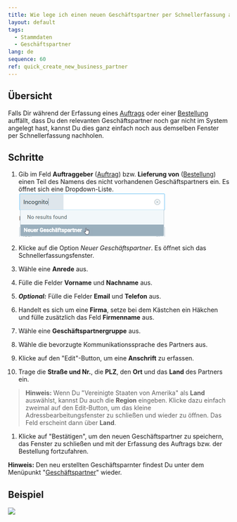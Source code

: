 ```yaml
---
title: Wie lege ich einen neuen Geschäftspartner per Schnellerfassung an?
layout: default
tags:
  - Stammdaten
  - Geschäftspartner
lang: de
sequence: 60
ref: quick_create_new_business_partner
---
```


## Übersicht
Falls Dir während der Erfassung eines [Auftrags](Auftrag_erfassen) oder einer [Bestellung](Bestellung_erfassen) auffällt, dass Du den relevanten Geschäftspartner noch gar nicht im System angelegt hast, kannst Du dies ganz einfach noch aus demselben Fenster per Schnellerfassung nachholen.

## Schritte
1. Gib im Feld **Auftraggeber** ([Auftrag](Auftrag_erfassen)) bzw. **Lieferung von** ([Bestellung](Bestellung_erfassen)) einen Teil des Namens des nicht vorhandenen Geschäftspartners ein. Es öffnet sich eine Dropdown-Liste.<br>
![](assets/Neuer_Geschaeftspartner_Schnellerfassung.png)

1. Klicke auf die Option *Neuer Geschäftspartner*. Es öffnet sich das Schnellerfassungsfenster.
1. Wähle eine **Anrede** aus.
1. Fülle die Felder **Vorname** und **Nachname** aus.
1. ***Optional:*** Fülle die Felder **Email** und **Telefon** aus.
1. Handelt es sich um eine **Firma**, setze bei dem Kästchen ein Häkchen und fülle zusätzlich das Feld **Firmenname** aus.
1. Wähle eine **Geschäftspartnergruppe** aus.
1. Wähle die bevorzugte Kommunikationssprache des Partners aus.
1. Klicke auf den "Edit"-Button, um eine **Anschrift** zu erfassen.
1. Trage die **Straße und Nr.**, die **PLZ**, den **Ort** und das **Land** des Partners ein.
 >**Hinweis:** Wenn Du "Vereinigte Staaten von Amerika" als **Land** auswählst, kannst Du auch die **Region** eingeben. Klicke dazu einfach zweimal auf den Edit-Button, um das kleine Adressbearbeitungsfenster zu schließen und wieder zu öffnen. Das Feld erscheint dann über **Land**.

1. Klicke auf "Bestätigen", um den neuen Geschäftspartner zu speichern, das Fenster zu schließen und mit der Erfassung des Auftrags bzw. der Bestellung fortzufahren.

**Hinweis:** Den neu erstellten Geschäftsparnter findest Du unter dem Menüpunkt "[Geschäftspartner](Menu)" wieder.

## Beispiel
![](assets/Neuer_Geschaeftspartner_Schnellerfassung.gif)
